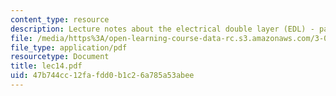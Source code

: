 ```yaml
---
content_type: resource
description: Lecture notes about the electrical double layer (EDL) - part 1.
file: /media/https%3A/open-learning-course-data-rc.s3.amazonaws.com/3-052-nanomechanics-of-materials-and-biomaterials-spring-2007/47b744cc12fafdd0b1c26a785a53abee_lec14.pdf
file_type: application/pdf
resourcetype: Document
title: lec14.pdf
uid: 47b744cc-12fa-fdd0-b1c2-6a785a53abee
---
```

